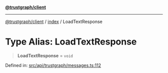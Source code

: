 [**@trustgraph/client**](../../README.md)

***

[@trustgraph/client](../../README.md) / [index](../README.md) / LoadTextResponse

# Type Alias: LoadTextResponse

> **LoadTextResponse** = `void`

Defined in: [src/api/trustgraph/messages.ts:112](https://github.com/trustgraph-ai/trustgraph-ts-client/blob/edcc8c01cf9c2f58c76719d5d2aa7058546360d9/src/api/trustgraph/messages.ts#L112)
